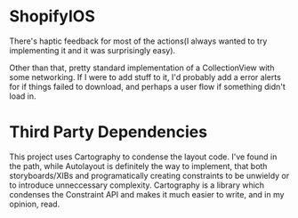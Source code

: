 # ShopifyIOS

There's haptic feedback for most of the actions(I always wanted to try implementing it and it was surprisingly easy).

Other than that, pretty standard implementation of a CollectionView with some networking. If I were to add stuff to it, I'd probably add a 
error alerts for if things failed to download, and perhaps a user flow if something didn't load in.

# Third Party Dependencies

This project uses Cartography to condense the layout code. I've found in the path, while Autolayout is definitely the way to implement,
that both storyboards/XIBs and programatically creating constraints to be unwieldy or to introduce unneccessary complexity. Cartography
is a library which condenses the Constraint API and makes it much easier to write, and in my opinion, read. 
